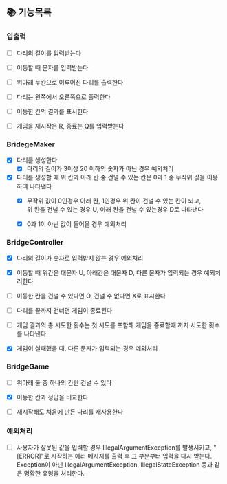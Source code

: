 ## 📚 기능목록


### 입출력
- [ ] 다리의 길이를 입력받는다
- [ ] 이동할 때 문자를 입력받는다
- [ ] 위아래 두칸으로 이루어진 다리를 출력한다
- [ ] 다리는 왼쪽에서 오른쪽으로 출력한다
- [ ] 이동한 칸의 결과를 표시한다
- [ ] 게임을 재시작은 R, 종료는 Q를 입력받는다


### BridegeMaker
- [x] 다리를 생성한다
  - [x] 다리의 길이가 3이상 20 이하의 숫자가 아닌 경우 예외처리
- [x] 다리를 생성할 때 위 칸과 아래 칸 중 건널 수 있는 칸은 0과 1 중 무작위 값을 이용하여 나타낸다
  - [x] 무작위 값이 0인경우 아래 칸, 1인경우 위 칸이 건널 수 있는 칸이 되고,
        <br> 위 칸을 건널 수 있는 경우 U, 아래 칸을 건널 수 있는경우 D로 나타낸다
  - [x] 0과 1이 아닌 값이 들어올 경우 예외처리


### BridgeController
- [x] 다리의 길이가 숫자로 입력받지 않는 경우 예외처리
- [x] 이동할 때 위칸은 대문자 U, 아래칸은 대문자 D, 다른 문자가 입력되는 경우 예외처리한다
- [ ] 이동한 칸을 건널 수 있다면 O, 건널 수 없다면 X로 표시한다
- [ ] 다리를 끝까지 건너면 게임이 종료된다
- [ ] 게임 결과의 총 시도한 횟수는 첫 시도를 포함해 게임을 종료할때 까지 시도한 횟수를 나타낸다
- [x] 게임이 실패했을 때, 다른 문자가 입력되는 경우 예외처리



### BridgeGame
- [ ] 위아래 둘 중 하나의 칸만 건널 수 있다
- [x] 이동한 칸과 정답을 비교한다
- [ ] 재시작해도 처음에 만든 다리를 재사용한다


### 예외처리
- [ ] 사용자가 잘못된 값을 입력할 경우 IllegalArgumentException를 발생시키고, "[ERROR]"로 시작하는 에러 메시지를 출력 후 그 부분부터 입력을 다시 받는다.
  <br> Exception이 아닌 IllegalArgumentException, IllegalStateException 등과 같은 명확한 유형을 처리한다.


